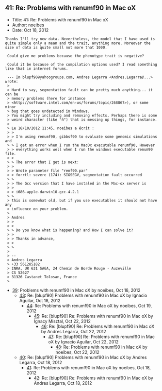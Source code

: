 ## 41: Re: Problems with renumf90 in Mac oX

- Title: 41: Re: Problems with renumf90 in Mac oX
- Author: noeibes
- Date: Oct 18, 2012

```
Thanks I'll try new data. Nevertheless, the model that I have used is quite simple only a mean and the trait, anything more. Moreover the size of data is quite small not more that 1000.

 Could give me problems because the phenotype trait is negative?

 Could it be because of the compilation options used? I read something like that in internet forums.

 --- In blupf90@yahoogroups.com, Andres Legarra <Andres.Legarra@...> wrote:
 >
 > Hard to say, segmentation fault can be pretty much anything... it can be 
 > memory problems (here for instance 
 > <http://software.intel.com/en-us/forums/topic/268867>), or some minor 
 > bug that goes undetected in Windows.
 > You might try including and removing effects. Perhaps there is some 
 > weird character (like "ñ") that is messing up things, for instance.
 > 
 > Le 18/10/2012 11:45, noeibes a écrit :
 > >
 > > I'm using renumf90, gibbsf90 to evaluate some genomic simulations and 
 > > I get an error when I run the MacOx executable renumf90, However 
 > > everything works well when I run the windows executable renum90 file.
 > >
 > > The error that I get is next:
 > >
 > > Wrote parameter file "renf90.par"
 > > forrtl: severe (174): SIGSEGV, segmentation fault occurred
 > >
 > > The Gcc version that I have instaled in the Mac-ox server is
 > >
 > > i686-apple-darwin10-gcc-4.2.1
 > >
 > this is somewhat old, but if you use executables it should not have any 
 > influence on your problem.
 > 
 > Andres
 > >
 > >
 > > Do you know what is happening? and How I can solve it?
 > >
 > > Thanks in advance,
 > >
 > > 
 > 
 > -- 
 > Andres Legarra
 > +33 561285182
 > INRA, UR 631 SAGA, 24 Chemin de Borde Rouge - Auzeville
 > CS 52627
 > 31326 Castanet Tolosan, France
 > 
```

- [39](0039.md): Problems with renumf90 in Mac oX by noeibes, Oct 18, 2012
    - [43](0043.md): Re: [blupf90] Problems with renumf90 in Mac oX by Ignacio Aguilar, Oct 18, 2012
        - [44](0044.md): Re: Problems with renumf90 in Mac oX by noeibes, Oct 19, 2012
            - [45](0045.md): Re: [blupf90] Re: Problems with renumf90 in Mac oX by Ignacy Misztal, Oct 22, 2012
                - [46](0046.md): Re: [blupf90] Re: Problems with renumf90 in Mac oX by Andres Legarra, Oct 22, 2012
                    - [47](0047.md): Re: [blupf90] Re: Problems with renumf90 in Mac oX by Ignacio Aguilar, Oct 22, 2012
                        - [48](0048.md): Re: Problems with renumf90 in Mac oX by noeibes, Oct 22, 2012
    - [40](0040.md): Re: [blupf90] Problems with renumf90 in Mac oX by Andres Legarra, Oct 18, 2012
        - [41](0041.md): Re: Problems with renumf90 in Mac oX by noeibes, Oct 18, 2012
            - [42](0042.md): Re: [blupf90] Re: Problems with renumf90 in Mac oX by Andres Legarra, Oct 18, 2012
